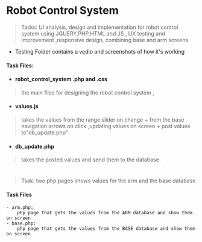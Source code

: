 
# Robot Control System
> Tasks:   UI analysis, design and implementation for robot control system using JQUERY,PHP,HTML and JS , UX testing and improvement ,responsive design, combining base and arm screens
- Testing Folder contains a vedio and screenshots of how it's working

#### Task Files:

- #### robot_control_system .php and .css
>the main files for designing the robot control system , 
- #### values.js 
> takes the values from the range slider on change + from the base navigation arrows on click  ,updating values on screen + post values to"db_update.php"
- #### db_update.php
> takes the posted values and send them to the database.
#
> Tsak: two php pages shows values for the arm and the base database
#### Task Files
```` 
- arm.php:
    php page that gets the values from the ARM database and show them on screen 
- base.php:
    php page that gets the values from the BASE database and show them on screen 
````
